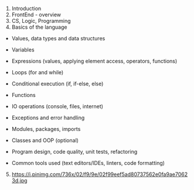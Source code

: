 1. Introduction
2. FrontEnd - overview
3. CS, Logic, Programming
4. Basics of the language

- Values, data types and data structures
- Variables
- Expressions (values, applying element access, operators, functions)

- Loops (for and while)
- Conditional execution (if, if-else, else)
- Functions

- IO operations (console, files, internet)
- Exceptions and error handling
- Modules, packages, imports
- Classes and OOP (optional)
- Program design, code quality, unit tests, refactoring
- Common tools used (text editors/IDEs, linters, code formatting)

5. https://i.pinimg.com/736x/02/f9/9e/02f99eef5ad80737562e0fa9ae70623d.jpg

